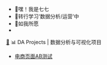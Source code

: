 - 👋嘿！我是七七
- 🌱转行学习‘数据分析/运营’中
- 🌱如我所愿
- <!-- 给第 4 行设置锚点和容器 -->
<div id="line4-container">
    <a id="line4"></a> <!-- 锚点，用于跳转目标 -->
    <a href="#line4" class="icon-link">🔗</a> <!-- 链接图标，点击跳转到锚点 -->
    📊 DA Projects | 数据分析与可视化项目</div>
    
- [电商页面AB测试](https://github.com/qijuxing/A-B-testing-of-e-commerce-pages)
